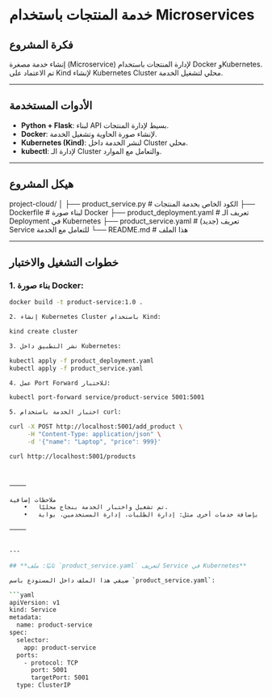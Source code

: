 # خدمة المنتجات باستخدام Microservices

## فكرة المشروع  
إنشاء خدمة مصغرة (Microservice) لإدارة المنتجات باستخدام Docker وKubernetes.  
تم الاعتماد على Kind لإنشاء Kubernetes Cluster محلي لتشغيل الخدمة.

---

## الأدوات المستخدمة  
- **Python + Flask**: لبناء API بسيط لإدارة المنتجات.  
- **Docker**: لإنشاء صورة الحاوية وتشغيل الخدمة.  
- **Kubernetes (Kind)**: لنشر الخدمة داخل Cluster محلي.  
- **kubectl**: لإدارة الـ Cluster والتعامل مع الموارد.

---

## هيكل المشروع  

project-cloud/
│
├── product_service.py         # الكود الخاص بخدمة المنتجات
├── Dockerfile                 # لبناء صورة Docker
├── product_deployment.yaml   # تعريف الـ Deployment في Kubernetes
├── product_service.yaml       # (جديد) تعريف Service للتعامل مع الخدمة
└── README.md                  # هذا الملف

---

## خطوات التشغيل والاختبار

### 1. بناء صورة Docker:
```bash
docker build -t product-service:1.0 .

2. إنشاء Kubernetes Cluster باستخدام Kind:

kind create cluster

3. نشر التطبيق داخل Kubernetes:

kubectl apply -f product_deployment.yaml
kubectl apply -f product_service.yaml

4. عمل Port Forward للاختبار:

kubectl port-forward service/product-service 5001:5001

5. اختبار الخدمة باستخدام curl:

curl -X POST http://localhost:5001/add_product \
     -H "Content-Type: application/json" \
     -d '{"name": "Laptop", "price": 999}'

curl http://localhost:5001/products



⸻

ملاحظات إضافية
	•	تم تشغيل واختبار الخدمة بنجاح محليًا.
	•	يمكن التوسع لاحقًا بإضافة خدمات أخرى مثل: إدارة الطلبات، إدارة المستخدمين، بوابة API Gateway، إلخ.

⸻


---

## **ثانيًا: ملف `product_service.yaml` لتعريف Service في Kubernetes**

ضيفي هذا الملف داخل المستودع باسم `product_service.yaml`:

```yaml
apiVersion: v1
kind: Service
metadata:
  name: product-service
spec:
  selector:
    app: product-service
  ports:
    - protocol: TCP
      port: 5001
      targetPort: 5001
  type: ClusterIP
